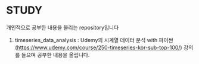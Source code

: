 # STUDY

개인적으로 공부한 내용을 올리는 repository입니다

1. timeseries_data_analysis
   : Udemy의 시계열 데이터 분석 with 파이썬(https://www.udemy.com/course/250-timeseries-kor-sub-top-100/) 강의를 들으며 공부한 내용을 올립니다. 
